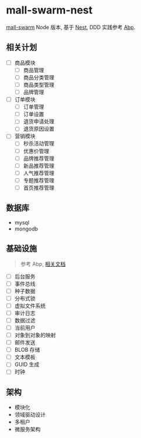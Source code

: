 # mall-swarm-nest

[mall-swarm](https://www.macrozheng.com) Node 版本, 基于 [Nest](https://nestjs.com), DDD 实践参考 [Abp](https://abp.io).

## 相关计划

- [ ] 商品模块
  - [ ] 商品管理
  - [ ] 商品分类管理
  - [ ] 商品类型管理
  - [ ] 品牌管理

- [ ] 订单模块
  - [ ] 订单管理
  - [ ] 订单设置
  - [ ] 退货申请处理
  - [ ] 退货原因设置

- [ ] 营销模块
  - [ ] 秒杀活动管理
  - [ ] 优惠价管理
  - [ ] 品牌推荐管理
  - [ ] 新品推荐管理
  - [ ] 人气推荐管理
  - [ ] 专题推荐管理
  - [ ] 首页推荐管理

## 数据库

- mysql
- mongodb

## 基础设施
> 参考 Abp, [相关文档](https://docs.abp.io/zh-Hans/abp/latest/Background-Jobs)
- [ ] 后台服务
- [ ] 事件总线
- [ ] 种子数据
- [ ] 分布式锁
- [ ] 虚拟文件系统
- [ ] 审计日志
- [ ] 数据过滤
- [ ] 当前用户
- [ ] 对象到对象的映射
- [ ] 邮件发送
- [ ] BLOB 存储
- [ ] 文本模板
- [ ] GUID 生成
- [ ] 时钟

## 架构

- 模块化
- 领域驱动设计
- 多租户
- 微服务架构
